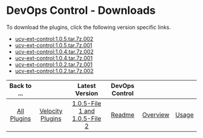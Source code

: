 
# DevOps Control - Downloads

To download the plugins, click the following version specific links.

- [ucv-ext-control:1.0.5.tar.7z.002](https://raw.githubusercontent.com/UrbanCode/IBM-UCV-PLUGINS/main/files/ucv-ext-control/ucv-ext-control%3A1.0.5.tar.7z.002)
- [ucv-ext-control:1.0.5.tar.7z.001](https://raw.githubusercontent.com/UrbanCode/IBM-UCV-PLUGINS/main/files/ucv-ext-control/ucv-ext-control%3A1.0.5.tar.7z.001)
- [ucv-ext-control:1.0.4.tar.7z.002](https://raw.githubusercontent.com/UrbanCode/IBM-UCV-PLUGINS/main/files/ucv-ext-control/ucv-ext-control%3A1.0.4.tar.7z.002)
- [ucv-ext-control:1.0.4.tar.7z.001](https://raw.githubusercontent.com/UrbanCode/IBM-UCV-PLUGINS/main/files/ucv-ext-control/ucv-ext-control%3A1.0.4.tar.7z.001)
- [ucv-ext-control:1.0.2.tar.7z.001](https://raw.githubusercontent.com/UrbanCode/IBM-UCV-PLUGINS/main/files/ucv-ext-control/ucv-ext-control%3A1.0.2.tar.7z.001)
- [ucv-ext-control:1.0.2.tar.7z.002](https://raw.githubusercontent.com/UrbanCode/IBM-UCV-PLUGINS/main/files/ucv-ext-control/ucv-ext-control%3A1.0.2.tar.7z.002)

|Back to ...||Latest Version|DevOps Control |||
| :---: | :---: | :---: | :---: | :---: | :---: |
|[All Plugins](../../index.md)|[Velocity Plugins](../README.md)|[1.0.5-File 1 ](https://raw.githubusercontent.com/UrbanCode/IBM-UCV-PLUGINS/main/files/ucv-ext-control/ucv-ext-control%3A1.0.5.tar.7z.001)[and 1.0.5-File 2](https://raw.githubusercontent.com/UrbanCode/IBM-UCV-PLUGINS/main/files/ucv-ext-control/ucv-ext-control%3A1.0.5.tar.7z.002)|[Readme](README.md)|[Overview](overview.md)|[Usage](usage.md)|
